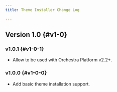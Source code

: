 ```yaml
---
title: Theme Installer Change Log

---
```


## Version 1.0 {#v1-0}

### v1.0.1 {#v1-0-1}

* Allow to be used with Orchestra Platform v2.2+.

### v1.0.0 {#v1-0-0}

* Add basic theme installation support.
